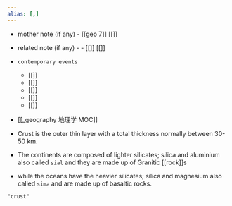 ```yaml
---
alias: [,]
---
```

- mother note (if any)
		- [[geo 7]] [[]]
- related note (if any) -
		- [[]] [[]]
- `contemporary events`
	- [[]]
	- [[]]
	- [[]]
	- [[]]
	- [[]]


- [[_geography 地理学 MOC]]
- Crust is the outer thin layer with a total thickness normally between 30-50 km. 
- The continents are composed of lighter silicates; silica and aluminium also called `sial` and they are made up of Granitic [[rock]]s
- while the oceans have the heavier silicates; silica and magnesium also called `sima` and are made up of basaltic rocks.

```query 2021-09-27 15:59
"crust"
```